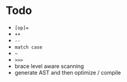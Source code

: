 # Todo
- `[op]=`
- `++`
- `--`
- `match case`
- `~`
- `>>>`
- brace level aware scanning
- generate AST and then optimize / compile
